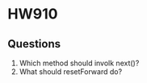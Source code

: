HW910
=====

Questions
-----

1. Which method should involk next()?
2. What should resetForward do?
